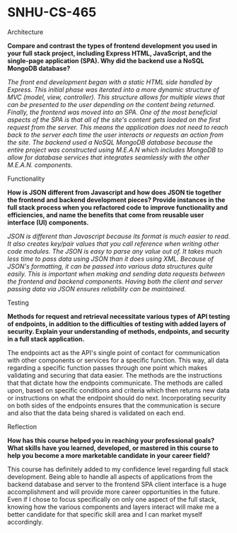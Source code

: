 # SNHU-CS-465

Architecture

**Compare and contrast the types of frontend development you used in your full stack project, including Express HTML, JavaScript, and the single-page application (SPA).
Why did the backend use a NoSQL MongoDB database?**

*The front end development began with a static HTML side handled by Express. This initial phase was iterated into a more dynamic structure of MVC (model, view, controller). This structure allows for multiple views that can be presented to the user depending on the content being returned. Finally, the frontend was moved into an SPA. One of the most beneficial aspects of the SPA is that all of the site's content gets loaded on the first request from the server. This means the application does not need to reach back to the server each time the user interacts or requests an action from the site. The backend used a NoSQL MongoDB database because the entire project was constructed using M.E.A.N which includes MongoDB to allow for database services that integrates seamlessly with the other M.E.A.N. components.*


Functionality

**How is JSON different from Javascript and how does JSON tie together the frontend and backend development pieces?
Provide instances in the full stack process when you refactored code to improve functionality and efficiencies, and name the benefits that come from reusable user interface (UI) components.**

*JSON is different than Javascript because its format is much easier to read. It also creates key/pair values that you call reference when writing other code modules. The JSON is easy to parse any value out of. It takes much less time to pass data using JSON than it does using XML. Because of JSON's formatting, it can be passed into various data structures quite easily. This is important when making and sending data requests between the frontend and backend components. Having both the client and server passing data via JSON ensures reliability can be maintained.*


Testing

**Methods for request and retrieval necessitate various types of API testing of endpoints, in addition to the difficulties of testing with added layers of security. Explain your understanding of methods, endpoints, and security in a full stack application.**

The endpoints act as the API's single point of contact for communication with other components or services for a specific function. This way, all data regarding a specific function passes through one point which makes validating and securing that data easier. The methods are the instructions that that dictate how the endpoints communicate. The methods are called upon, based on specific conditions and criteria which then returns new data or instructions on what the endpoint should do next. Incorporating security on both sides of the endpoints ensures that the communication is secure and also that the data being shared is validated on each end.


Reflection

**How has this course helped you in reaching your professional goals? What skills have you learned, developed, or mastered in this course to help you become a more marketable candidate in your career field?**

This course has definitely added to my confidence level regarding full stack development. Being able to handle all aspects of applications from the backend database and server to the frontend SPA client interface is a huge accomplishment and will provide more career opportunities in the future. Even if I chose to focus specifically on only one aspect of the full stack, knowing how the various components and layers interact will make me a better candidate for that specific skill area and I can market myself accordingly.

